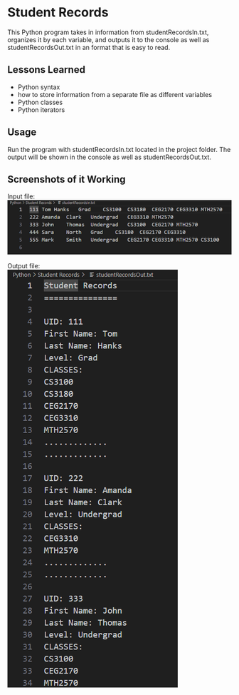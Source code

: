 # Student Records

This Python program takes in information from studentRecordsIn.txt, organizes it by each variable, and outputs it to the console as well as studentRecordsOut.txt in an format that is easy to read.

## Lessons Learned
- Python syntax
- how to store information from a separate file as different variables
- Python classes
- Python iterators

## Usage
Run the program with studentRecordsIn.txt located in the project folder. The output will be shown in the console as well as studentRecordsOut.txt.

## Screenshots of it Working
Input file:  
![alt text](studentRecordsIn.png) 

Output file:  
![alt text](studentRecordsOut.png)